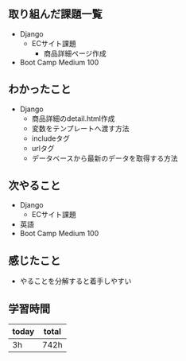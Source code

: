 ## 取り組んだ課題一覧
- Django
	- ECサイト課題
		- 商品詳細ページ作成
- Boot Camp Medium 100
## わかったこと
- Django
	- 商品詳細のdetail.html作成
	- 変数をテンプレートへ渡す方法
	- includeタグ
	- urlタグ
	- データベースから最新のデータを取得する方法
## 次やること
- Django
	- ECサイト課題
- 英語
- Boot Camp Medium 100
## 感じたこと
- やることを分解すると着手しやすい
## 学習時間

| today | total |
| ----- | ----- |
| 3h    | 742h  |

